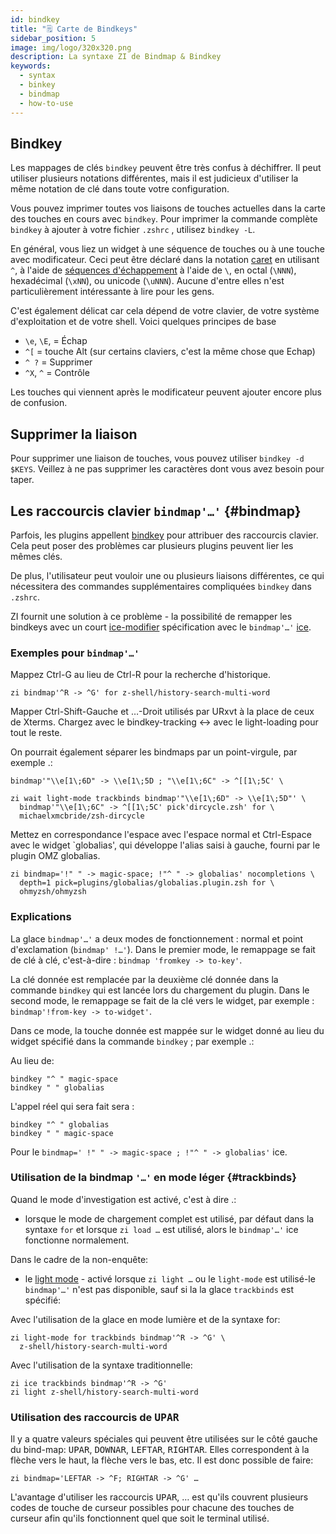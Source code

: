 ```yaml
---
id: bindkey
title: "🗒 Carte de Bindkeys"
sidebar_position: 5
image: img/logo/320x320.png
description: La syntaxe ZI de Bindmap & Bindkey
keywords:
  - syntax
  - binkey
  - bindmap
  - how-to-use
---
```


<!-- @format -->

## <i class="fa-solid fa-keyboard"></i> Bindkey

Les mappages de clés `bindkey` peuvent être très confus à déchiffrer. Il peut utiliser plusieurs notations différentes, mais il est judicieux d'utiliser la même notation de clé dans toute votre configuration.

Vous pouvez imprimer toutes vos liaisons de touches actuelles dans la carte des touches en cours avec `bindkey`. Pour imprimer la commande complète `bindkey` à ajouter à votre fichier `.zshrc` , utilisez `bindkey -L`.

En général, vous liez un widget à une séquence de touches ou à une touche avec modificateur. Ceci peut être déclaré dans la notation [caret][5] en utilisant `^`, à l'aide de [séquences d'échappement][6] à l'aide de `\`, en octal (`\NNN`), hexadécimal (`\xNN`), ou unicode (`\uNNN`). Aucune d'entre elles n'est particulièrement intéressante à lire pour les gens.

C'est également délicat car cela dépend de votre clavier, de votre système d'exploitation et de votre shell. Voici quelques principes de base

- `\e`, `\E`, = Échap
- `^[` = touche Alt (sur certains claviers, c'est la même chose que Echap)
- `^ ?` = Supprimer
- `^X`, `^` = Contrôle

Les touches qui viennent après le modificateur peuvent ajouter encore plus de confusion.

## <i class="fa-solid fa-delete-left"></i> Supprimer la liaison

Pour supprimer une liaison de touches, vous pouvez utiliser `bindkey -d $KEYS`. Veillez à ne pas supprimer les caractères dont vous avez besoin pour taper.

## <i class="fa-solid fa-sliders"></i> Les raccourcis clavier `bindmap'…'` {#bindmap}

Parfois, les plugins appellent [bindkey][1] pour attribuer des raccourcis clavier. Cela peut poser des problèmes car plusieurs plugins peuvent lier les mêmes clés.

De plus, l'utilisateur peut vouloir une ou plusieurs liaisons différentes, ce qui nécessitera des commandes supplémentaires compliquées `bindkey` dans `.zshrc`.

ZI fournit une solution à ce problème - la possibilité de remapper les bindkeys avec un court [ice-modifier][2] spécification avec le `bindmap'…'` [ice][3].

### <i class="fa-solid fa-circle-check"></i> Exemples pour `bindmap'…'`

Mappez Ctrl-G au lieu de Ctrl-R pour la recherche d'historique.

```shell
zi bindmap'^R -> ^G' for z-shell/history-search-multi-word
```

Mapper Ctrl-Shift-Gauche et …-Droit utilisés par URxvt à la place de ceux de Xterms. Chargez avec le bindkey-tracking ↔ avec le light-loading pour tout le reste.

On pourrait également séparer les bindmaps par un point-virgule, par exemple .:

```shell
bindmap'"\\e[1\;6D" -> \\e[1\;5D ; "\\e[1\;6C" -> ^[[1\;5C' \
```

```shell showLineNumbers
zi wait light-mode trackbinds bindmap'"\\e[1\;6D" -> \\e[1\;5D"' \
  bindmap'"\\e[1\;6C" -> ^[[1\;5C' pick'dircycle.zsh' for \
  michaelxmcbride/zsh-dircycle
```

Mettez en correspondance l'espace avec l'espace normal et Ctrl-Espace avec le widget `globalias', qui développe l'alias saisi à gauche, fourni par le plugin OMZ globalias.

```shell showLineNumbers
zi bindmap='!" " -> magic-space; !"^ " -> globalias' nocompletions \
  depth=1 pick=plugins/globalias/globalias.plugin.zsh for \
  ohmyzsh/ohmyzsh
```

### <i class="fa-solid fa-circle-check"></i> Explications

La glace `bindmap'…'` a deux modes de fonctionnement : normal et point d'exclamation (`bindmap' !…'`). Dans le premier mode, le remappage se fait de clé à clé, c'est-à-dire : `bindmap 'fromkey -> to-key'`.

La clé donnée est remplacée par la deuxième clé donnée dans la commande `bindkey` qui est lancée lors du chargement du plugin. Dans le second mode, le remappage se fait de la clé vers le widget, par exemple : `bindmap'!from-key -> to-widget'`.

Dans ce mode, la touche donnée est mappée sur le widget donné au lieu du widget spécifié dans la commande `bindkey` ; par exemple .:

Au lieu de:

```shell showLineNumbers
bindkey "^ " magic-space
bindkey " " globalias
```

L'appel réel qui sera fait sera :

```shell showLineNumbers
bindkey "^ " globalias
bindkey " " magic-space
```

Pour le `bindmap=' !" " -> magic-space ; !"^ " -> globalias'` ice.

### <i class="fa-solid fa-circle-check"></i> Utilisation de la bindmap `'…'` en mode léger {#trackbinds}

Quand le mode d'investigation est activé, c'est à dire .:

- lorsque le mode de chargement complet est utilisé, par défaut dans la syntaxe `for` et lorsque `zi load …` est utilisé, alors le `bindmap'…'` ice fonctionne normalement.

Dans le cadre de la non-enquête:

- le [light mode](/search/?q=light+mode) - activé lorsque `zi light …` ou le `light-mode` est utilisé-le `bindmap'…'` n'est pas disponible, sauf si la la glace `trackbinds` est spécifié:

Avec l'utilisation de la glace en mode lumière et de la syntaxe for:

```shell showLineNumbers
zi light-mode for trackbinds bindmap'^R -> ^G' \
  z-shell/history-search-multi-word
```

Avec l'utilisation de la syntaxe traditionnelle:

```shell showLineNumbers
zi ice trackbinds bindmap'^R -> ^G'
zi light z-shell/history-search-multi-word
```

### <i class="fa-solid fa-circle-check"></i> Utilisation des raccourcis de <kbd>UPAR</kbd>

Il y a quatre valeurs spéciales qui peuvent être utilisées sur le côté gauche du bind-map: <kbd>UPAR</kbd>, <kbd>DOWNAR</kbd>, <kbd>LEFTAR</kbd>, <kbd>RIGHTAR</kbd>. Elles correspondent à la flèche vers le haut, la flèche vers le bas, etc. Il est donc possible de faire:

```shell
zi bindmap='LEFTAR -> ^F; RIGHTAR -> ^G' …
```

L'avantage d'utiliser les raccourcis <kbd>UPAR</kbd>, … est qu'ils couvrent plusieurs codes de touche de curseur possibles pour chacune des touches de curseur afin qu'ils fonctionnent quel que soit le terminal utilisé.

[1]: /search/?q=binkey
[2]: /search/?q=ice+modifier
[3]: /docs/guides/syntax/ice
[5]: https://en.wikipedia.org/wiki/Caret_notation
[6]: https://en.wikipedia.org/wiki/Escape_sequence
